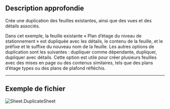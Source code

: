 ## Description approfondie
Crée une duplication des feuilles existantes, ainsi que des vues et des détails associés.

Dans cet exemple, la feuille existante « Plan d’étage du niveau de stationnement » est dupliquée avec les détails, le contenu de la feuille, et le préfixe et le suffixe du nouveau nom de la feuille.  Les autres options de duplication sont les suivantes : dupliquer comme dépendante, dupliquer, dupliquer avec détails.   Cette option est utile pour créer plusieurs feuilles avec des mises en page ou des contenus similaires, tels que des plans d’étage types ou des plans de plafond réfléchis.

___
## Exemple de fichier

![Sheet.DuplicateSheet](./Revit.Elements.Views.Sheet.DuplicateSheet_img.jpg)
